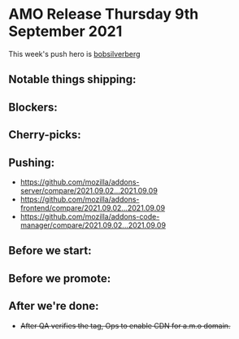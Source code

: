 # AMO Release Thursday 9th September 2021

This week's push hero is [bobsilverberg](https://github.com/bobsilverberg)

## Notable things shipping:

## Blockers:

## Cherry-picks:

## Pushing:

- https://github.com/mozilla/addons-server/compare/2021.09.02...2021.09.09
- https://github.com/mozilla/addons-frontend/compare/2021.09.02...2021.09.09
- https://github.com/mozilla/addons-code-manager/compare/2021.09.02...2021.09.09

## Before we start:

## Before we promote:

## After we're done:
* ~~After QA verifies the tag, Ops to enable CDN for a.m.o domain.~~
